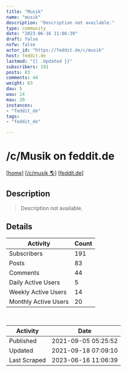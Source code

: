 ```yaml
---
title: "Musik" 
name: "musik"
description: "Description not available."
type: community
date: "2023-06-16 11:06:39"
draft: false
nsfw: false
actor_id: "https://feddit.de/c/musik"
host: feddit.de
lastmod: "{[ .Updated }}"
subscribers: 191
posts: 83
comments: 44
weight: 83
dau: 5
wau: 14
mau: 20
instances:
- "feddit_de"
tags: 
- "feddit_de"

---
```


# /c/Musik on feddit.de

[[home](/)]
[[/c/musik 🌎](https://feddit.de/c/musik)]
[[feddit.de](/instances/feddit_de)]


## Description 

<blockquote class="description">
Description not available.
</blockquote>


## Details

| Activity | Count  |
|----------------------|---|
| Subscribers          | 191 |
| Posts                | 83  |
| Comments             | 44  |
| Daily Active Users   | 5  |
| Weekly Active Users  | 14  |
| Monthly Active Users | 20  |

<br>

| Activity | Date |
|----------------------|---|
| Published            | 2021-09-05 05:25:52 |
| Updated              | 2021-09-18 07:09:10 |
| Last Scraped         | 2023-06-16 11:06:39 |
